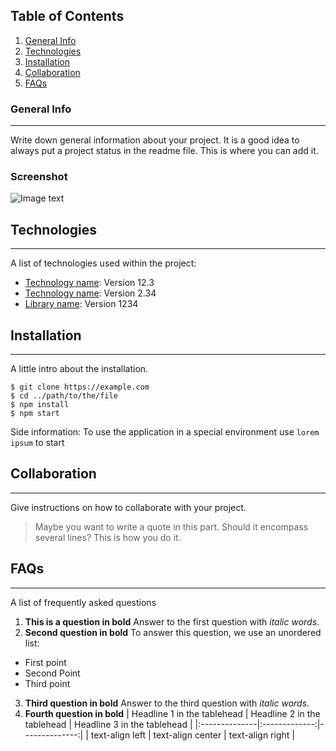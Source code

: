 ## Table of Contents

1. [General Info](#general-info)
2. [Technologies](#technologies)
3. [Installation](#installation)
4. [Collaboration](#collaboration)
5. [FAQs](#faqs)

### General Info

---

Write down general information about your project. It is a good idea to always put a project status in the readme file. This is where you can add it.

### Screenshot

![Image text](https://www.united-internet.de/fileadmin/user_upload/Brands/Downloads/Logo_IONOS_by.jpg)

## Technologies

---

A list of technologies used within the project:

- [Technology name](https://example.com): Version 12.3
- [Technology name](https://example.com): Version 2.34
- [Library name](https://example.com): Version 1234

## Installation

---

A little intro about the installation.

```
$ git clone https://example.com
$ cd ../path/to/the/file
$ npm install
$ npm start
```

Side information: To use the application in a special environment use `lorem ipsum` to start

## Collaboration

---

Give instructions on how to collaborate with your project.

> Maybe you want to write a quote in this part.
> Should it encompass several lines?
> This is how you do it.

## FAQs

---

A list of frequently asked questions

1. **This is a question in bold**
   Answer to the first question with _italic words_.
2. **Second question in bold**
   To answer this question, we use an unordered list:

- First point
- Second Point
- Third point

3. **Third question in bold**
   Answer to the third question with _italic words_.
4. **Fourth question in bold**
   | Headline 1 in the tablehead | Headline 2 in the tablehead | Headline 3 in the tablehead |
   |:--------------|:-------------:|--------------:|
   | text-align left | text-align center | text-align right |

